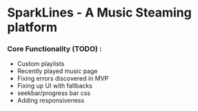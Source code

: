 # SparkLines - A Music Steaming platform

### Core Functionality (TODO) :

- Custom playlists
- Recently played music page
- Fixing errors discovered in MVP
- Fixing up UI with fallbacks
- seekbar/progress bar css
- Adding responsiveness
